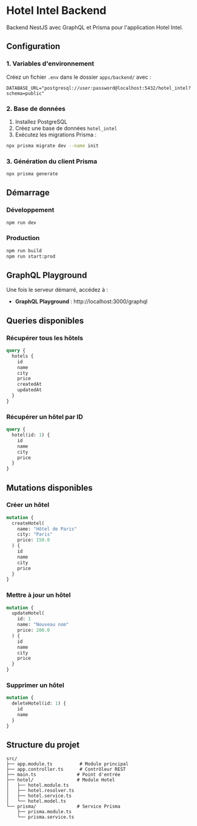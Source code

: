 # Hotel Intel Backend

Backend NestJS avec GraphQL et Prisma pour l'application Hotel Intel.

## Configuration

### 1. Variables d'environnement

Créez un fichier `.env` dans le dossier `apps/backend/` avec :

```env
DATABASE_URL="postgresql://user:password@localhost:5432/hotel_intel?schema=public"
```

### 2. Base de données

1. Installez PostgreSQL
2. Créez une base de données `hotel_intel`
3. Exécutez les migrations Prisma :

```bash
npx prisma migrate dev --name init
```

### 3. Génération du client Prisma

```bash
npx prisma generate
```

## Démarrage

### Développement
```bash
npm run dev
```

### Production
```bash
npm run build
npm run start:prod
```

## GraphQL Playground

Une fois le serveur démarré, accédez à :
- **GraphQL Playground** : http://localhost:3000/graphql

## Queries disponibles

### Récupérer tous les hôtels
```graphql
query {
  hotels {
    id
    name
    city
    price
    createdAt
    updatedAt
  }
}
```

### Récupérer un hôtel par ID
```graphql
query {
  hotel(id: 1) {
    id
    name
    city
    price
  }
}
```

## Mutations disponibles

### Créer un hôtel
```graphql
mutation {
  createHotel(
    name: "Hôtel de Paris"
    city: "Paris"
    price: 150.0
  ) {
    id
    name
    city
    price
  }
}
```

### Mettre à jour un hôtel
```graphql
mutation {
  updateHotel(
    id: 1
    name: "Nouveau nom"
    price: 200.0
  ) {
    id
    name
    city
    price
  }
}
```

### Supprimer un hôtel
```graphql
mutation {
  deleteHotel(id: 1) {
    id
    name
  }
}
```

## Structure du projet

```
src/
├── app.module.ts          # Module principal
├── app.controller.ts      # Contrôleur REST
├── main.ts               # Point d'entrée
├── hotel/                # Module Hotel
│   ├── hotel.module.ts
│   ├── hotel.resolver.ts
│   ├── hotel.service.ts
│   └── hotel.model.ts
└── prisma/               # Service Prisma
    ├── prisma.module.ts
    └── prisma.service.ts
``` 